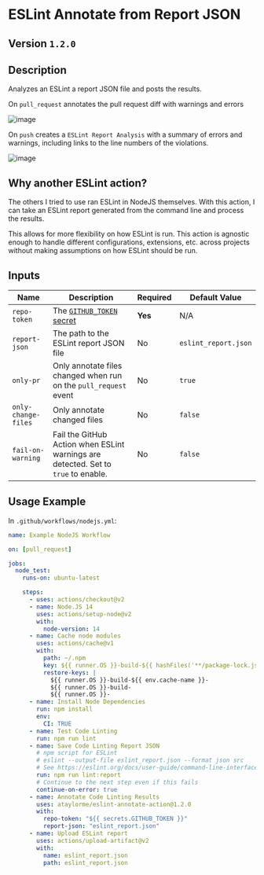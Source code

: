 # ESLint Annotate from Report JSON

## Version `1.2.0`

## Description

Analyzes an ESLint a report JSON file and posts the results.

On `pull_request` annotates the pull request diff with warnings and errors

![image](./assets/eslint-annotate-action-pr-error-example.png)

On `push` creates a `ESLint Report Analysis` with a summary of errors and warnings, including links to the line numbers of the violations.

![image](./assets/eslint-annotate-action-push-report-example.png)

## Why another ESLint action?

The others I tried to use ran ESLint in NodeJS themselves. With this action, I can take an ESLint report generated from the command line and process the results.

This allows for more flexibility on how ESLint is run. This action is agnostic enough to handle different configurations, extensions, etc. across projects without making assumptions on how ESLint should be run.

## Inputs

| Name                | Description                                                                                                                                                           | Required | Default Value        |
| ------------------- | --------------------------------------------------------------------------------------------------------------------------------------------------------------------- | -------- | -------------------- |
| `repo-token`        | The [`GITHUB_TOKEN` secret](https://docs.github.com/en/actions/configuring-and-managing-workflows/authenticating-with-the-github_token#about-the-github_token-secret) | **Yes**  | N/A                  |
| `report-json`       | The path to the ESLint report JSON file                                                                                                                               | No       | `eslint_report.json` |
| `only-pr`           | Only annotate files changed when run on the `pull_request` event                                                                                                      | No       | `true`               |
| `only-change-files` | Only annotate changed files                                                                                                                                           | No       | `false`              |
| `fail-on-warning`   | Fail the GitHub Action when ESLint warnings are detected. Set to `true` to enable.                                                                                    | No       | `false`              |

## Usage Example

In `.github/workflows/nodejs.yml`:

```yml
name: Example NodeJS Workflow

on: [pull_request]

jobs:
  node_test:
    runs-on: ubuntu-latest

    steps:
      - uses: actions/checkout@v2
      - name: Node.JS 14
        uses: actions/setup-node@v2
        with:
          node-version: 14
      - name: Cache node modules
        uses: actions/cache@v1
        with:
          path: ~/.npm
          key: ${{ runner.OS }}-build-${{ hashFiles('**/package-lock.json') }}
          restore-keys: |
            ${{ runner.OS }}-build-${{ env.cache-name }}-
            ${{ runner.OS }}-build-
            ${{ runner.OS }}-
      - name: Install Node Dependencies
        run: npm install
        env:
          CI: TRUE
      - name: Test Code Linting
        run: npm run lint
      - name: Save Code Linting Report JSON
        # npm script for ESLint
        # eslint --output-file eslint_report.json --format json src
        # See https://eslint.org/docs/user-guide/command-line-interface#options
        run: npm run lint:report
        # Continue to the next step even if this fails
        continue-on-error: true
      - name: Annotate Code Linting Results
        uses: ataylorme/eslint-annotate-action@1.2.0
        with:
          repo-token: "${{ secrets.GITHUB_TOKEN }}"
          report-json: "eslint_report.json"
      - name: Upload ESLint report
        uses: actions/upload-artifact@v2
        with:
          name: eslint_report.json
          path: eslint_report.json
